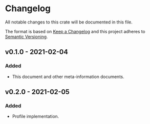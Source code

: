 # Changelog

All notable changes to this crate will be documented in this file.

The format is based on [Keep a Changelog](http://keepachangelog.com/en/1.0.0/)
and this project adheres to [Semantic Versioning](https://semver.org/spec/v2.0.0.html).

## v0.1.0 - 2021-02-04
### Added

- This document and other meta-information documents.

## v0.2.0 - 2021-02-05
### Added

- Profile implementation.
